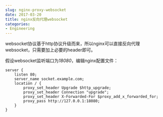 ```yaml
---
slug: nginx-proxy-websocket
date: 2017-03-20
title: nginx反向代理websocket
categories:
- Engineering
---
```

websocket协议基于http协议升级而来，所以nginx可以直接反向代理websocket，只需要加上必要的header即可。

假设websocket监听端口为*18080*，编辑nginx配置文件：

```nginx
server {
    listen 80;
    server_name socket.example.com;
    location / {
        proxy_set_header Upgrade $http_upgrade;
        proxy_set_header Connection "upgrade";
        proxy_set_header X-Forwarded-For $proxy_add_x_forwarded_for;
        proxy_pass http://127.0.0.1:18080;
    }
}
```
